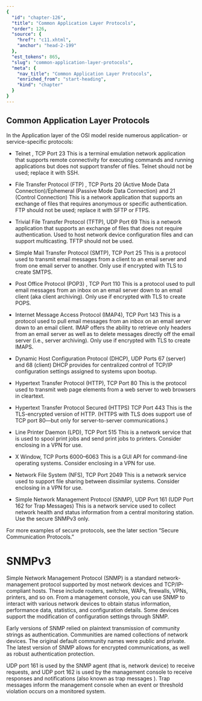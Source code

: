 ```yaml
---
{
  "id": "chapter-126",
  "title": "Common Application Layer Protocols",
  "order": 126,
  "source": {
    "href": "c11.xhtml",
    "anchor": "head-2-199"
  },
  "est_tokens": 865,
  "slug": "common-application-layer-protocols",
  "meta": {
    "nav_title": "Common Application Layer Protocols",
    "enriched_from": "start-heading",
    "kind": "chapter"
  }
}
---
```

## Common Application Layer Protocols

In the Application layer of the OSI model reside numerous application- or service-specific protocols:

- Telnet , TCP Port 23 This is a terminal emulation network application that supports remote connectivity for executing commands and running applications but does not support transfer of files. Telnet should not be used; replace it with SSH.

- File Transfer Protocol (FTP) , TCP Ports 20 (Active Mode Data Connection)/Ephemeral (Passive Mode Data Connection) and 21 (Control Connection) This is a network application that supports an exchange of files that requires anonymous or specific authentication. FTP should not be used; replace it with SFTP or FTPS.

- Trivial File Transfer Protocol (TFTP), UDP Port 69 This is a network application that supports an exchange of files that does not require authentication. Used to host network device configuration files and can support multicasting. TFTP should not be used.

- Simple Mail Transfer Protocol (SMTP), TCP Port 25 This is a protocol used to transmit email messages from a client to an email server and from one email server to another. Only use if encrypted with TLS to create SMTPS.

- Post Office Protocol (POP3) , TCP Port 110 This is a protocol used to pull email messages from an inbox on an email server down to an email client (aka client archiving). Only use if encrypted with TLS to create POPS.

- Internet Message Access Protocol (IMAP4), TCP Port 143 This is a protocol used to pull email messages from an inbox on an email server down to an email client. IMAP offers the ability to retrieve only headers from an email server as well as to delete messages directly off the email server (i.e., server archiving). Only use if encrypted with TLS to create IMAPS.

- Dynamic Host Configuration Protocol (DHCP), UDP Ports 67 (server) and 68 (client) DHCP provides for centralized control of TCP/IP configuration settings assigned to systems upon bootup.

- Hypertext Transfer Protocol (HTTP), TCP Port 80 This is the protocol used to transmit web page elements from a web server to web browsers in cleartext.

- Hypertext Transfer Protocol Secured (HTTPS) TCP Port 443 This is the TLS-encrypted version of HTTP. (HTTPS with TLS does support use of TCP port 80—but only for server-to-server communications.)

- Line Printer Daemon (LPD), TCP Port 515 This is a network service that is used to spool print jobs and send print jobs to printers. Consider enclosing in a VPN for use.

- X Window, TCP Ports 6000–6063 This is a GUI API for command-line operating systems. Consider enclosing in a VPN for use.

- Network File System (NFS), TCP Port 2049 This is a network service used to support file sharing between dissimilar systems. Consider enclosing in a VPN for use.

- Simple Network Management Protocol (SNMP), UDP Port 161 (UDP Port 162 for Trap Messages) This is a network service used to collect network health and status information from a central monitoring station. Use the secure SNMPv3 only.

For more examples of secure protocols, see the later section “Secure Communication Protocols.”

# SNMPv3

Simple Network Management Protocol (SNMP) is a standard network-management protocol supported by most network devices and TCP/IP-compliant hosts. These include routers, switches, WAPs, firewalls, VPNs, printers, and so on. From a management console, you can use SNMP to interact with various network devices to obtain status information, performance data, statistics, and configuration details. Some devices support the modification of configuration settings through SNMP.

Early versions of SNMP relied on plaintext transmission of community strings as authentication. Communities are named collections of network devices. The original default community names were public and private. The latest version of SNMP allows for encrypted communications, as well as robust authentication protection.

UDP port 161 is used by the SNMP agent (that is, network device) to receive requests, and UDP port 162 is used by the management console to receive responses and notifications (also known as trap messages ). Trap messages inform the management console when an event or threshold violation occurs on a monitored system.

